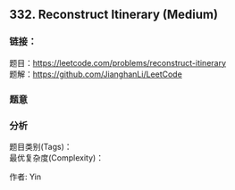 ## 332. Reconstruct Itinerary (Medium)

### **链接**：
题目：https://leetcode.com/problems/reconstruct-itinerary  
题解：https://github.com/JianghanLi/LeetCode

### **题意**



### **分析**  
题目类别(Tags)：  
最优复杂度(Complexity)：  



作者: Yin
